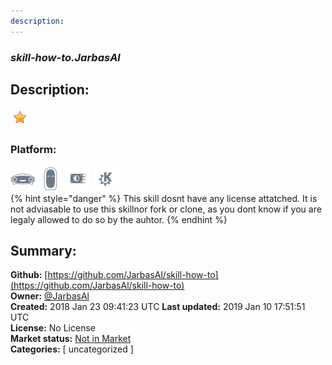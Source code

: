 ```yaml
---
description: 
---
```


### _skill-how-to.JarbasAl_  
## Description:  
  
![](../.gitbook/assets/star.png)  
  
### Platform:  
 ![Mark I](../.gitbook/assets/mark-1-icon.png)  ![Mark II](../.gitbook/assets/mark-2-icon.png)  ![Picroft](../.gitbook/assets/picroft-icon.png)  ![plasmoid](../.gitbook/assets/kde.png)   
{% hint style="danger" %}
This skill dosnt have any license attatched. It is not adviasable to use this skillnor fork or clone, as you dont know if you are legaly allowed to do so by the auhtor.
{% endhint %}
  
## Summary:  
**Github:** [https://github.com/JarbasAl/skill-how-to](https://github.com/JarbasAl/skill-how-to)  
**Owner:** [@JarbasAl](https://github.com/JarbasAl)  
**Created:** 2018 Jan 23 09:41:23 UTC  **Last updated:** 2019 Jan 10 17:51:51 UTC  
**License:** No License  
**Market status:** [Not in Market](https://market.mycroft.ai/skill/)  
**Categories:** [ uncategorized ]   
